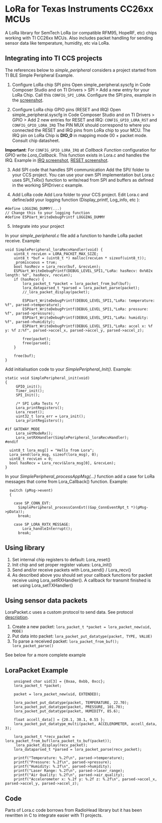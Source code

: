 # LoRa for Texas Instruments CC26xx MCUs
A LoRa library for SemTech LoRa (or compatible RFM95, HopeRF, etc) chips  working with TI CC26xx MCUs. Also includes packet handling
for sending sensor data like temperature, humidity, etc via LoRa. 

## Integrating into TI CCS projects
The references below to *simple_peripheral* considers a project started from TI BLE Simple Peripheral Example.

1. Configure LoRa chip SPI pins
Open simple_peripheral.syscfg in Code Composer Studio and on TI Drivers > SPI > Add a new entry for your LoRa Chip. Call this ```CONFIG_SPI_LORA```. 
Configure the SPI pins, example in the [screenshot](https://github.com/nicupavel/lora-ti-cc26xx/blob/master/docs/syscfg-lora-spi.PNG).

2. Configure LoRa chip GPIO pins (RESET and IRQ)
Open simple_peripheral.syscfg in Code Composer Studio and on TI Drivers > GPIO > Add 2 new entries for RESET and IRQ: ```CONFIG_GPIO_LORA_RST``` and ```CONFIG_GPIO_LORA_IRQ```
The PIN MUX should correspond to where you connected the RESET and IRQ pins from LoRa chip to your MCU. The IRQ pin on LoRa Chip is **DIO_0** in mapping mode 00 + packet mode. Consult chip datasheet.

**Important**:  For ```CONFIG_GPIO_LORA_IRQ``` at *Callback Function* configuration for GPIO write *Lora_Callback*. This function exists in Lora.c and handles the IRQ. Example in [IRQ screenshot](https://github.com/nicupavel/lora-ti-cc26xx/blob/master/docs/syscfg-lora-irq.PNG), [RESET screenshot](https://github.com/nicupavel/lora-ti-cc26xx/blob/master/docs/syscfg-lora-rst.PNG).

3. Add SPI code that handles SPI communication
Add the SPI/ folder to your CCS project. You can use your own SPI implementation but Lora.c uses SPI_TxRx() function to write/read from SPI and buffers as defined in the working SPIDriver.c example. 

4. Add LoRa code
Add Lora folder to your CCS project. Edit Lora.c and define/add your logging function (Display_printf, Log_info, etc ):

```
#define LOGGING_DUMMY(...)
// Change this to your logging function
#define ESPUart_WriteDebugPrintf LOGGING_DUMMY
```

5. Integrate into your project

In your *simple_peripheral.c* file add a function to handle LoRa packet receive. Example:

```
void SimplePeripheral_loraRecvHandler(void) {
    uint8_t recvLen = LORA_PACKET_MAX_SIZE;
    uint8_t *buf = (uint8_t *) malloc(recvLen * sizeof(uint8_t));
    _promiscuous = true;
    bool hasRecv = Lora_recv(buf, &recvLen);
    ESPUart_WriteDebugPrintf(DEBUG_LEVEL_SPI1,"LoRa: hasRecv: 0x%02x length: %d", hasRecv, recvLen);
    if (hasRecv) {
        lora_packet_t *packet = lora_packet_from_buf(buf);
        lora_dataparsed_t *parsed = lora_packet_parse(packet);
        //_lora_packet_display(packet);

        ESPUart_WriteDebugPrintf(DEBUG_LEVEL_SPI1,"LoRa: temperature: %f", parsed->temperature);
        ESPUart_WriteDebugPrintf(DEBUG_LEVEL_SPI1,"LoRa: pressure: %f", parsed->pressure);
        ESPUart_WriteDebugPrintf(DEBUG_LEVEL_SPI1,"LoRa: humidity: %f", parsed->humidity);
        ESPUart_WriteDebugPrintf(DEBUG_LEVEL_SPI1,"LoRa: accel x: %f y: %f z:%f", parsed->accel_x, parsed->accel_y, parsed->accel_z);

        free(packet);
        free(parsed);
    }

    free(buf);
}
```

Add initialisation code to your *SimplePeripheral_Init()*. Example:

```
static void SimplePeripheral_init(void)
{
     GPIO_init();
     Timer_init();
     SPI_Init();

     /* SPI LoRa Tests */
     Lora_printRegisters();
     Lora_reset();
     uint32_t lora_err = Lora_init();
     Lora_printRegisters();

#if GATEWAY_MODE
     Lora_setModeRx();
     Lora_setRXHandler(SimplePeripheral_loraRecvHandler);
#endif

  uint8_t lora_msg[] = "Hello from Lora";
  Lora_send(lora_msg, sizeof(lora_msg), 0);
  uint8_t recvLen = 0;
  bool hasRecv = Lora_recv(&lora_msg[0], &recvLen);
}
```

In your *SimplePeripheral_processAppMsg(...)* function add a case for LoRa messages that come from Lora_Callback() function. Example:

```
  switch (pMsg->event)
  {
    
    case SP_CONN_EVT:
      SimplePeripheral_processConnEvt((Gap_ConnEventRpt_t *)(pMsg->pData));
      break;

    case SP_LORA_RXTX_MESSAGE:
        Lora_handleInterrupt();
      break;
```

## Using library

1. Set internal chip registers to default:  Lora_reset() 
2. Init chip and set proper register values: Lora_init()
3. Send and/or receive packets with Lora_send() / Lora_recv()
4. As described above you should set your callback functions for packet receive using  Lora_setRXHandler(). A callback for transmit finished is set using Lora_setTXHandler()

## Using sensor data packets

LoraPacket.c uses a custom protocol to send data. See protocol [description](https://nicupavel.github.io/lora-ti-cc26xx/).

1. Create a new packet: ```lora_packet_t *packet = lora_packet_new(uid, MODE)```
2. Put data into packet: ```lora_packet_put_datatype(packet, TYPE, VALUE)```
3. To parse a received packet: ```lora_packet_from_buf(); lora_packet_parse()```

See below for a more complete example

## LoraPacket Example

```
    unsigned char uid[3] = {0xaa, 0xbb, 0xcc};
    lora_packet_t *packet;

    packet = lora_packet_new(uid, EXTENDED);

    lora_packet_put_datatype(packet, TEMPERATURE, 22.70);
    lora_packet_put_datatype(packet, PRESSURE, 101.70);
    lora_packet_put_datatype(packet, HUMIDITY, 85.6);

    float accell_data[] = {20.1, 30.1, 0.55 };
    lora_packet_put_datatype_multi(packet, ACCELEROMETER, accell_data, 3);

    lora_packet_t *recv_packet = lora_packet_from_buf(lora_packet_to_buf(packet));
    _lora_packet_display(recv_packet);
    lora_dataparsed_t *parsed = lora_packet_parse(recv_packet);

    printf("Temperature: %.2f\n", parsed->temperature);
    printf("Pressure: %.2f\n", parsed->pressure);
    printf("Humidity: %.2f\n", parsed->humidity);
    printf("Laser Range: %.2f\n", parsed->laser_range);
    printf("Air Quality: %.2f\n", parsed->air_quality);
    printf("Accelerometer x: %.2f y: %.2f z: %.2f\n", parsed->accel_x, parsed->accel_y, parsed->accel_z);
```

## Code
Parts of Lora.c code borrows from RadioHead library but it has been rewritten in C to integrate easier with TI projects.
